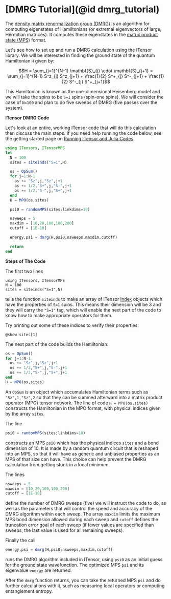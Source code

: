 # [DMRG Tutorial](@id dmrg_tutorial)

The [density matrix renormalization group (DMRG)](https://tensornetwork.org/mps/algorithms/dmrg/)
is an algorithm for computing eigenstates
of Hamiltonians (or extremal eigenvectors of large, Hermitian matrices).
It computes these eigenstates in the
[matrix product state (MPS)](https://tensornetwork.org/mps/) format.

Let's see how to set up and run a DMRG calculation using the ITensor library.
We will be interested in finding the ground state of the quantum Hamiltonian
``H`` given by:

```math
H = \sum_{j=1}^{N-1} \mathbf{S}_{j} \cdot \mathbf{S}_{j+1} = \sum_{j=1}^{N-1} S^z_{j} S^z_{j+1} + \frac{1}{2} S^+_{j} S^-_{j+1} + \frac{1}{2} S^-_{j} S^+_{j+1}
```

This Hamiltonian is known as the one-dimensional Heisenberg model and we will
take the spins to be ``S=1`` spins (spin-one spins). We will consider
the case of ``N=100`` and plan to do five sweeps of DMRG (five passes over the system).

**ITensor DMRG Code**

Let's look at an entire, working ITensor code that will do this calculation then
discuss the main steps. If you need help running the code below, see the getting
started page on [Running ITensor and Julia Codes](@ref).

```julia
using ITensors, ITensorMPS
let
  N = 100
  sites = siteinds("S=1",N)

  os = OpSum()
  for j=1:N-1
    os += "Sz",j,"Sz",j+1
    os += 1/2,"S+",j,"S-",j+1
    os += 1/2,"S-",j,"S+",j+1
  end
  H = MPO(os,sites)

  psi0 = randomMPS(sites;linkdims=10)

  nsweeps = 5
  maxdim = [10,20,100,100,200]
  cutoff = [1E-10]

  energy,psi = dmrg(H,psi0;nsweeps,maxdim,cutoff)

  return
end
```


**Steps of The Code**

The first two lines

```@example siteinds; continued=true
using ITensors, ITensorMPS
N = 100
sites = siteinds("S=1",N)
```

tells the function `siteinds` to make an array of ITensor [Index](https://itensor.github.io/ITensors.jl/stable/IndexType.html) objects which
have the properties of ``S=1`` spins. This means their dimension will be 3 and
they will carry the `"S=1"` tag, which will enable the next part of the code to know
how to make appropriate operators for them.

Try printing out some of these indices to verify their properties:

```@example siteinds
@show sites[1]
```

The next part of the code builds the Hamiltonian:

```julia
os = OpSum()
for j=1:N-1
  os += "Sz",j,"Sz",j+1
  os += 1/2,"S+",j,"S-",j+1
  os += 1/2,"S-",j,"S+",j+1
end
H = MPO(os,sites)
```

An `OpSum` is an object which accumulates Hamiltonian terms such as `"Sz",1,"Sz",2`
so that they can be summed afterward into a matrix product operator (MPO) tensor network.
The line of code `H = MPO(os,sites)` constructs the Hamiltonian in the MPO format, with
physical indices given by the array `sites`.

The line

```julia
psi0 = randomMPS(sites;linkdims=10)
```

constructs an MPS `psi0` which has the physical indices `sites` and a bond dimension of 10.
It is made by a random quantum circuit that is reshaped into an MPS, so that it will have as generic and unbiased properties as an MPS of that size can have.
This choice can help prevent the DMRG calculation from getting stuck in a local minimum.

The lines

```julia
nsweeps = 5
maxdim = [10,20,100,100,200]
cutoff = [1E-10]
```

define the number of DMRG sweeps (five) we will instruct the code to do, as well as the
parameters that will control the speed and accuracy of the DMRG algorithm within
each sweep. The array `maxdim` limits the maximum MPS bond dimension allowed during
each sweep and `cutoff` defines the truncation error goal of each sweep (if fewer values are
specified than sweeps, the last value is used for all remaining sweeps).

Finally the call

```julia
energy,psi = dmrg(H,psi0;nsweeps,maxdim,cutoff)
```

runs the DMRG algorithm included in ITensor, using `psi0` as an
initial guess for the ground state wavefunction. The optimized MPS `psi` and
its eigenvalue `energy` are returned.

After the `dmrg` function returns, you can take the returned MPS `psi` and do further calculations with it, such as measuring local operators or computing entanglement entropy.

